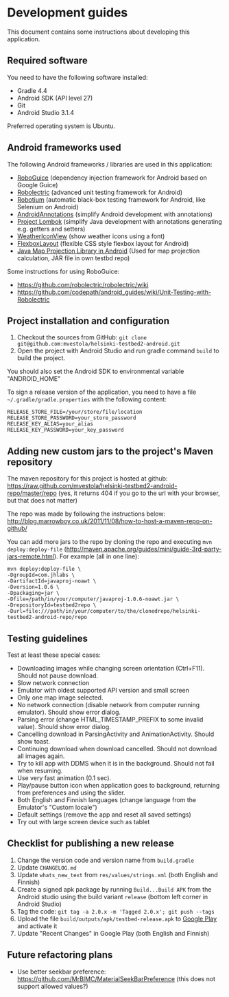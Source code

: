 Development guides
=============

This document contains some instructions about developing this application.

Required software
-------

You need to have the following software installed:

* Gradle 4.4
* Android SDK (API level 27)
* Git
* Android Studio 3.1.4

Preferred operating system is Ubuntu.


Android frameworks used
-------

The following Android frameworks / libraries are used in this application:

* [RoboGuice](https://github.com/roboguice/roboguice/) (dependency injection framework for Android based on Google Guice)
* [Robolectric](http://robolectric.org/) (advanced unit testing framework for Android)
* [Robotium](http://code.google.com/p/robotium/) (automatic black-box testing framework for Android, like Selenium on Android)
* [AndroidAnnotations](http://androidannotations.org/) (simplify Android development with annotations)
* [Project Lombok](http://projectlombok.org/features/index.html) (simplify Java development with annotations generating e.g. getters and setters)
* [WeatherIconView](https://github.com/pwittchen/WeatherIconView) (show weather icons using a font)
* [FlexboxLayout](https://github.com/google/flexbox-layout) (flexible CSS style flexbox layout for Android)
* [Java Map Projection Library in Android](http://augusttown.blogspot.fi/2010/03/using-java-map-projection-library-in.html) (Used for map projection calculation, JAR file in own testbd repo)

Some instructions for using RoboGuice:
* https://github.com/robolectric/robolectric/wiki
* https://github.com/codepath/android_guides/wiki/Unit-Testing-with-Robolectric


Project installation and configuration
-------

1. Checkout the sources from GitHub:
`git clone git@github.com:mvestola/helsinki-testbed2-android.git`
2. Open the project with Android Studio and run gradle command `build` to build the project. 

You should also set the Android SDK to environmental variable "ANDROID_HOME"

To sign a release version of the application, you need to have a file `~/.gradle/gradle.properties` with the following content:
```
RELEASE_STORE_FILE=/your/store/file/location
RELEASE_STORE_PASSWORD=your_store_password
RELEASE_KEY_ALIAS=your_alias
RELEASE_KEY_PASSWORD=your_key_password
```

Adding new custom jars to the project's Maven repository
-------

The maven repository for this project is hosted at github:
https://raw.github.com/mvestola/helsinki-testbed2-android-repo/master/repo
(yes, it returns 404 if you go to the url with your browser, but that does not matter)

The repo was made by following the instructions below:
http://blog.marrowboy.co.uk/2011/11/08/how-to-host-a-maven-repo-on-github/

You can add more jars to the repo by cloning the repo and executing `mvn deploy:deploy-file`
(http://maven.apache.org/guides/mini/guide-3rd-party-jars-remote.html).
For example (all in one line):
```
mvn deploy:deploy-file \
-DgroupId=com.jhlabs \
-DartifactId=javaproj-noawt \
-Dversion=1.0.6 \
-Dpackaging=jar \
-Dfile=/path/in/your/computer/javaproj-1.0.6-noawt.jar \
-DrepositoryId=testbed2repo \
-Durl=file:///path/in/your/computer/to/the/clonedrepo/helsinki-testbed2-android-repo/repo
```

Testing guidelines
-------

Test at least these special cases:
* Downloading images while changing screen orientation (Ctrl+F11).
Should not pause download.
* Slow network connection
* Emulator with oldest supported API version and small screen
* Only one map image selected.
* No network connection (disable network from computer running emulator).
Should show error dialog.
* Parsing error (change HTML_TIMESTAMP_PREFIX to some invalid value).
Should show error dialog.
* Cancelling download in ParsingActivity and AnimationActivity.
Should show toast.
* Continuing download when download cancelled.
Should not download all images again.
* Try to kill app with DDMS when it is in the background.
Should not fail when resuming.
* Use very fast animation (0.1 sec).
* Play/pause button icon when application goes to background,
returning from preferences and using the slider.
* Both English and Finnish languages (change language
from the Emulator's "Custom locale")
* Default settings (remove the app and reset all saved settings)
* Try out with large screen device such as tablet

Checklist for publishing a new release
-------

1. Change the version code and version name from `build.gradle`
2. Update `CHANGELOG.md`
3. Update `whats_new_text` from `res/values/strings.xml` (both English and Finnish)
4. Create a signed apk package by running `Build...Build APK` from the Android studio using the build variant `release` (bottom left corner in Android Studio)
5. Tag the code: `git tag -a 2.0.x -m 'Tagged 2.0.x'; git push --tags`
6. Upload the file `build/outputs/apk/testbed-release.apk` to [Google Play](https://play.google.com/apps/publish/) and activate it
7. Update "Recent Changes" in Google Play (both English and Finnish)

Future refactoring plans
------------------------

* Use better seekbar preference: https://github.com/MrBIMC/MaterialSeekBarPreference (this does not support allowed values?)
